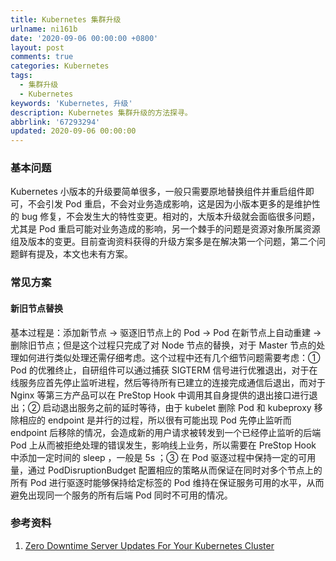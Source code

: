 ```yaml
---
title: Kubernetes 集群升级
urlname: ni161b
date: '2020-09-06 00:00:00 +0800'
layout: post
comments: true
categories: Kubernetes
tags:
  - 集群升级
  - Kubernetes
keywords: 'Kubernetes, 升级'
description: Kubernetes 集群升级的方法探寻。
abbrlink: '67293294'
updated: 2020-09-06 00:00:00
---
```


### 基本问题

Kubernetes 小版本的升级要简单很多，一般只需要原地替换组件并重启组件即可，不会引发 Pod 重启，不会对业务造成影响，这是因为小版本更多的是维护性的 bug 修复，不会发生大的特性变更。相对的，大版本升级就会面临很多问题，尤其是 Pod 重启可能对业务造成的影响，另一个棘手的问题是资源对象所属资源组及版本的变更。目前查询资料获得的升级方案多是在解决第一个问题，第二个问题鲜有提及，本文也未有方案。

### 常见方案

#### 新旧节点替换

基本过程是：添加新节点 -> 驱逐旧节点上的 Pod -> Pod 在新节点上自动重建 -> 删除旧节点；但是这个过程只完成了对 Node 节点的替换，对于 Master 节点的处理如何进行类似处理还需仔细考虑。这个过程中还有几个细节问题需要考虑：① Pod 的优雅终止，自研组件可以通过捕获 SIGTERM 信号进行优雅退出，对于在线服务应首先停止监听进程，然后等待所有已建立的连接完成通信后退出，而对于 Nginx 等第三方产品可以在 PreStop Hook 中调用其自身提供的退出接口进行退出；② 启动退出服务之前的延时等待，由于 kubelet 删除 Pod 和 kubeproxy 移除相应的 endpoint 是并行的过程，所以很有可能出现 Pod 先停止监听而 endpoint 后移除的情况，会造成新的用户请求被转发到一个已经停止监听的后端 Pod 上从而被拒绝处理的错误发生，影响线上业务，所以需要在 PreStop Hook 中添加一定时间的 sleep ，一般是 5s ；③ 在 Pod 驱逐过程中保持一定的可用量，通过 PodDisruptionBudget 配置相应的策略从而保证在同时对多个节点上的所有 Pod 进行驱逐时能够保持给定标签的 Pod 维持在保证服务可用的水平，从而避免出现同一个服务的所有后端 Pod 同时不可用的情况。

### 参考资料

1. [Zero Downtime Server Updates For Your Kubernetes Cluster](https://blog.gruntwork.io/zero-downtime-server-updates-for-your-kubernetes-cluster-902009df5b33)
